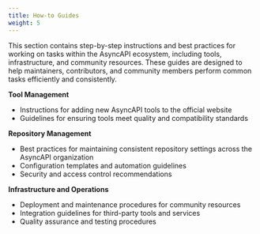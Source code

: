 ```yaml
---
title: How-to Guides
weight: 5
---
```


This section contains step-by-step instructions and best practices for working on tasks within the AsyncAPI ecosystem, including tools, infrastructure, and community resources. These guides are designed to help maintainers, contributors, and community members perform common tasks efficiently and consistently.

**Tool Management**
- Instructions for adding new AsyncAPI tools to the official website
- Guidelines for ensuring tools meet quality and compatibility standards

**Repository Management**
- Best practices for maintaining consistent repository settings across the AsyncAPI organization
- Configuration templates and automation guidelines
- Security and access control recommendations

**Infrastructure and Operations**
- Deployment and maintenance procedures for community resources
- Integration guidelines for third-party tools and services
- Quality assurance and testing procedures